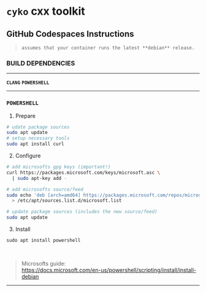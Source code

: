 # **`cyko`** cxx toolkit

## **GitHub Codespaces Instructions**

> `assumes that your container runs the latest **debian** release.`

### **BUILD DEPENDENCIES**

---

**`CLANG`** **`POWERSHELL`**

[^setup-posh]: Microsofts powershell setup guide\
https://docs.microsoft.com/en-us/powershell/scripting/install/install-debian

---

### **`POWERSHELL`**

1. Prepare

  ```sh
  # udate package sources
  sudo apt update
  # setup necessary tools
  sudo apt install curl
  ```

2. Configure

  ```sh
  # add microsofts gpg keys (important!)
  curl https://packages.microsoft.com/keys/microsoft.asc \
    | sudo apt-key add -

  # add microsofts source/feed
  sudo echo 'deb [arch=amd64] https://packages.microsoft.com/repos/microsoft-debian-bullseye-prod bullseye main' \
    > /etc/apt/sources.list.d/microsoft.list

  # update package sources (includes the new source/feed)
  sudo apt update
  ```

3. Install

  ```
  sudo apt install powershell
  ```

</br>

> Microsofts guide:</br>
> https://docs.microsoft.com/en-us/powershell/scripting/install/install-debian

---
